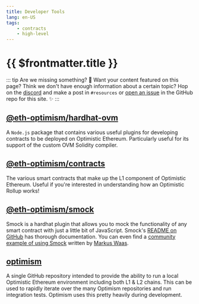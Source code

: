 ```yaml
---
title: Developer Tools
lang: en-US
tags:
    - contracts
    - high-level
---
```


# {{ $frontmatter.title }}

::: tip Are we missing something? 🧐
Want your content featured on this page?
Think we don't have enough information about a certain topic?
Hop on the [discord](https://discord.optimism.io) and make a post in `#resources` or [open an issue](https://github.com/ethereum-optimism/community-hub/issues) in the GitHub repo for this site. ✨
:::

## [@eth-optimism/hardhat-ovm](https://github.com/ethereum-optimism/optimism/tree/master/packages/hardhat-ovm)

A `Node.js` package that contains various useful plugins for developing contracts to be deployed on Optimistic Ethereum.
Particularly useful for its support of the custom OVM Solidity compiler.

## [@eth-optimism/contracts](https://github.com/ethereum-optimism/optimism/tree/master/packages/contracts)

The various smart contracts that make up the L1 component of Optimistic Ethereum.
Useful if you're interested in understanding how an Optimistic Rollup works!

## [@eth-optimism/smock](https://github.com/ethereum-optimism/optimism/tree/master/packages/smock)

Smock is a hardhat plugin that allows you to mock the functionality of any smart contract with just a little bit of JavaScript.
Smock's [README on GitHub](https://github.com/ethereum-optimism/optimism/tree/master/packages/smock/README.md) has thorough documentation.
You can even find a [community example of using Smock](https://soliditydeveloper.com/smock) written by [Markus Waas](https://soliditydeveloper.com/markuswaas/).

## [optimism](https://github.com/ethereum-optimism/optimism/tree/master/ops)

A single GitHub repository intended to provide the ability to run a local Optimistic Ethereum environment including both L1 & L2 chains.
This can be used to rapidly iterate over the many Optimism repositories and run integration tests.
Optimism uses this pretty heavily during development.
